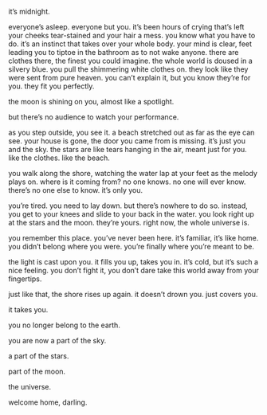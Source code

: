 it’s midnight.

everyone’s asleep. everyone but you. it’s been hours of crying that’s left your cheeks tear-stained and your
hair a mess. you know what you have to do. it’s an instinct that takes over your whole body. your mind is
clear, feet leading you to tiptoe in the bathroom as to not wake anyone. there are clothes there, the finest
you could imagine. the whole world is doused in a silvery blue. you pull the shimmering white clothes on.
they look like they were sent from pure heaven. you can’t explain it, but you know they’re for you. they fit
you perfectly.

the moon is shining on you, almost like a spotlight.

but there’s no audience to watch your performance.

as you step outside, you see it. a beach stretched out as far as the eye can see. your house is gone, the door
you came from is missing. it’s just you and the sky. the stars are like tears hanging in the air, meant just
for you. like the clothes. like the beach.

you walk along the shore, watching the water lap at your feet as the melody plays on. where is it coming
from? no one knows. no one will ever know. there’s no one else to know. it’s only you.

you’re tired. you need to lay down. but there’s nowhere to do so. instead, you get to your knees and slide
to your back in the water. you look right up at the stars and the moon. they’re yours. right now, the whole
universe is.

you remember this place. you’ve never been here. it’s familiar, it’s like home. you didn’t belong where you
were. you’re finally where you’re meant to be.

the light is cast upon you. it fills you up, takes you in. it’s cold, but it’s such a nice feeling. you don’t fight
it, you don’t dare take this world away from your fingertips.

just like that, the shore rises up again. it doesn’t drown you. just covers you.

it takes you.

you no longer belong to the earth.

you are now a part of the sky.

a part of the stars.

part of the moon.

the universe.

welcome home, darling.
